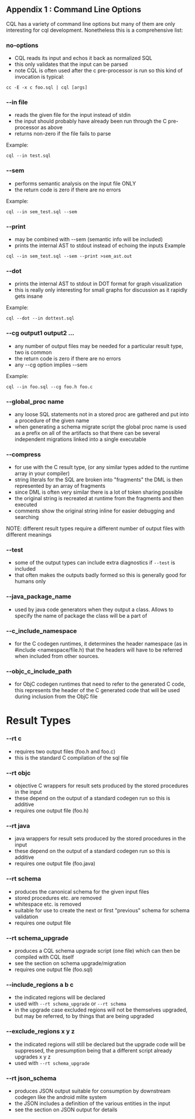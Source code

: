 <!---
-- Copyright (c) Facebook, Inc. and its affiliates.
--
-- This source code is licensed under the MIT license found in the
-- LICENSE file in the root directory of this source tree.
-->

## Appendix 1 : Command Line Options

CQL has a variety of command line options but many of them are only interesting for cql development.  Nonetheless this is a comprehensive list:

### no-options
* CQL reads its input and echos it back as normalized SQL
* this only validates that the input can be parsed
* note CQL is often used after the c pre-processor is run so this kind of invocation is typical:

```
cc -E -x c foo.sql | cql [args]
```
### --in file

* reads the given file for the input instead of stdin
* the input should probably have already been run through the C pre-processor as above
* returns non-zero if the file fails to parse

Example:
```
cql --in test.sql
```

### --sem
* performs semantic analysis on the input file ONLY
* the return code is zero if there are no errors

Example:
```
cql --in sem_test.sql --sem
```

### --print
* may be combined with --sem (semantic info will be included)
* prints the internal AST to stdout instead of echoing the inputs
Example
```
cql --in sem_test.sql --sem --print >sem_ast.out
```

### --dot
* prints the internal AST to stdout in DOT format for graph visualization
* this is really only interesting for small graphs for discussion as it rapidly gets insane

Example:
```
cql --dot --in dottest.sql
```
### --cg output1 output2 ...

* any number of output files may be needed for a particular result type, two is common
* the return code is zero if there are no errors
* any --cg option implies --sem

Example:

```
cql --in foo.sql --cg foo.h foo.c
```

### --global_proc name
* any loose SQL statements not in a stored proc are gathered and put into a procedure of the given name
* when generating a schema migrate script the global proc name is used as a prefix on all of the artifacts so that there can be several independent migrations linked into a single executable

### --compress
* for use with the C result type, (or any similar types added to the runtime array in your compiler)
* string literals for the SQL are broken into "fragments" the DML is then represented by an array of fragments
* since DML is often very similar there is a lot of token sharing possible
* the original string is recreated at runtime from the fragments and then executed
* comments show the original string inline for easier debugging and searching

NOTE: different result types require a different number of output files with different meanings

### --test
* some of the output types can include extra diagnostics if `--test` is included
* that often makes the outputs badly formed so this is generally good for humans only

### --java_package_name
* used by java code generators when they output a class. Allows to specify the name of package the class will be a part of

### --c_include_namespace
* for the C codegen runtimes, it determines the header namespace (as in #include <namespace/file.h) that the headers will have to be referred when included from other sources.

### --objc_c_include_path
* for ObjC codegen runtimes that need to refer to the generated C code, this represents the header of the C generated code that will be used during inclusion from the ObjC file

# Result Types

### --rt c
* requires two output files (foo.h and foo.c)
* this is the standard C compilation of the sql file

### --rt objc
* objective C wrappers for result sets produced by the stored procedures in the input
* these depend on the output of a standard codegen run so this is additive
* requires one output file (foo.h)

### --rt java
* java wrappers for result sets produced by the stored procedures in the input
* these depend on the output of a standard codegen run so this is additive
* requires one output file (foo.java)

### --rt schema
* produces the canonical schema for the given input files
* stored procedures etc. are removed
* whitespace etc. is removed
* suitable for use to create the next or first "previous" schema for schema validation
* requires one output file

### --rt schema_upgrade
* produces a CQL schema upgrade script (one file) which can then be compiled with CQL itself
* see the section on schema upgrade/migration
* requires one output file (foo.sql)

### --include_regions a b c
* the indicated regions will be declared
* used with `--rt schema_upgrade` or `--rt schema`
* in the upgrade case excluded regions will not be themselves upgraded, but may be referred, to by things that are being upgraded

### --exclude_regions x y z
* the indicated regions will still be declared but the upgrade code will be suppressed, the presumption being that a different script already upgrades x y z
* used with `--rt schema_upgrade`

### --rt json_schema
* produces JSON output suitable for consumption by downstream codegen like the android mlite system
* the JSON includes a definition of the various entities in the input
* see the section on JSON output for details

<div style="page-break-after: always; visibility: hidden"></div>
